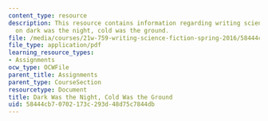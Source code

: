 ```yaml
---
content_type: resource
description: This resource contains information regarding writing science fiction
  on dark was the night, cold was the ground.
file: /media/courses/21w-759-writing-science-fiction-spring-2016/58444cb70702173c293d48d75c7844db_MIT21W_759S16_DarkNight.pdf
file_type: application/pdf
learning_resource_types:
- Assignments
ocw_type: OCWFile
parent_title: Assignments
parent_type: CourseSection
resourcetype: Document
title: Dark Was the Night, Cold Was the Ground
uid: 58444cb7-0702-173c-293d-48d75c7844db
---
```

